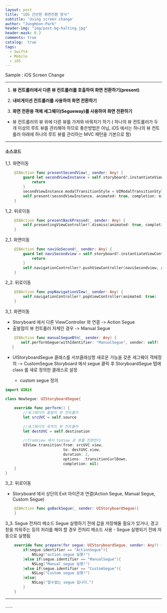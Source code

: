```yaml
---
layout: post
title: "iOS 간단한 화면전환 방식"
subtitle: 'Using screen change'
author: "JungHoon-Park"
header-img: "img/post-bg-halting.jpg"
header-mask: 0.3
comments: true
catalog:  true
tags:
  - Swift4
  - Mobile
  - iOS
---
```


Sample : iOS Screen Change

---

1. **뷰 컨트롤러에서 다른 뷰 컨트롤러를 호출하여 화면 전환하기(present)**

2. **내비게이션 컨트롤러를 사용하여 화면 전환하기**

3. **화면 전환용 객체 세그웨이(Segueway)를 사용하여 화면 전환하기**

* 뷰 컨트롤러의 뷰 위에 다른 뷰를 가져와 바꿔치기 하기 ( 하나의 뷰 컨트롤러가 두 개 이상의 루트 뷰를 관리해야 하므로 좋은방법은 아님,
  iOS 에서는 하나의 뷰 컨트롤러 아래에 하나의 루트 뷰를 관리하는 MVC 패턴을 기본으로 함)
  
---
#### 소스코드

1_1. 화면이동
```swift
    @IBAction func presentSecondView(_ sender: Any) {
        guard let secondViewInstance = self.storyboard?.instantiateViewController(withIdentifier: "SecondViewController") else{
            return
        }
        secondViewInstance.modalTransitionStyle = UIModalTransitionStyle.flipHorizontal
        self.present(secondViewInstance, animated: true, completion: nil)
    }
```
1_2. 뒤로이동
```swift
    @IBAction func presentBackPressed(_ sender: Any) {
        self.presentingViewController?.dismiss(animated: true, completion: nil)
    }
```

2_1. 화면이동
```swift
    @IBAction func naviGoSecond(_ sender: Any) {
        guard let naviSecondview = self.storyboard?.instantiateViewController(withIdentifier: "NavigationSecondView") else{
            return
        }
        self.navigationController?.pushViewController(naviSecondview, animated: true)
    }
```
2_2. 뒤로이동
```swift
    @IBAction func popNavigationVIew(_ sender: Any) {
        self.navigationController?.popViewController(animated: true)
    }
```
3_1. 화면이동
 * Storyboard 에서 다른 ViewController 와 연결 -> Action Segue
 * 출발점이 뷰 컨트롤러 자체인 경우 -> Manual Segue
 ```swift
     @IBAction func manualSegueBtn(_ sender: Any) {
        self.performSegue(withIdentifier: "ManualSegue", sender: self)
    }
 ```
 * UIStoryboardSegue 클래스를 서브클래싱항 새로운 가능을 갖춘 세그웨이 객체정의 -> CustomSegue
 Storyboard 에서 segue 클릭 후 StoryboardSegue 탭에 class 를 새로 정의한 클래스로 설정

    - custom segue 정의

```swift
import UIKit

class NewSegue: UIStoryboardSegue{
    
    override func perform() {
        //세그웨이의 출발지 뷰 컨트롤러
        let srcUVC = self.source
        
        //세그웨이의 목적지 뷰 컨트롤러
        let destUVC = self.destination
        
        //fromView 에서 toView 로 뷰를 전환한다
        UIView.transition(from: srcUVC.view,
                          to: destUVC.view,
                          duration: 2,
                          options: .transitionCurlDown,
                          completion: nil)
    }
}
```
3_2. 뒤로이동
* Storyboard 에서 상단의 Exit 아이콘과 연결(Action Segue, Manual Segue, Custom Segue)
```swift
    @IBAction func goBackSegue(_ sender: UIStoryboardSegue){
    }
```
3_3. Segue 전처리 메소드
Segue 실행하기 전에 값을 저장해둘 필요가 있거나, 경고창을 띄워주는 등의 처리를 해야 할 경우 전처리 메소드 사용 - Segue 실행되기 전에 자동으로 실행됨
```swift
    override func prepare(for segue: UIStoryboardSegue, sender: Any?) {
        if(segue.identifier == "ActionSegue"){
            NSLog("action segue 실행!")
        }else if(segue.identifier == "ManualSegue"){
            NSLog("Manual segue 실행!")
        }else if(segue.identifier == "CustomSegue"){
            NSLog("Custom segue 실행!")
        }else{
            NSLog("알수없는 segue 입니다.")
        }
    }
```


---


……